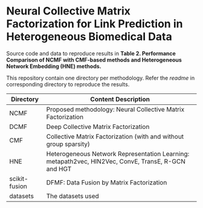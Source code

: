 # Neural Collective Matrix Factorization for Link Prediction in Heterogeneous Biomedical Data

Source code and data to reproduce results in **Table 2. Performance Comparison of NCMF with CMF-based methods and Heterogeneous Network Embedding (HNE) methods.**

This repository contain one directory per methodology. Refer the *readme* in corresponding directory to reproduce the results.

| Directory     | Content Description                                                                                |
| ------------- | -------------------------------------------------------------------------------------------------- |
| NCMF          | Proposed methodology: Neural Collective Matrix Factorization                                       |
| DCMF          | Deep Collective Matrix Factorization                                                               |
| CMF           | Collective Matrix Factorization (with and without group sparsity)                                  |
| HNE           | Heterogeneous Network Representation Learning: metapath2vec, HIN2Vec, ConvE, TransE, R-GCN and HGT |
| scikit-fusion | DFMF: Data Fusion by Matrix Factorization                                                          |
| datasets      | The datasets used                                                                                  |

